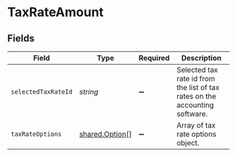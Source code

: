 # TaxRateAmount


## Fields

| Field                                                                       | Type                                                                        | Required                                                                    | Description                                                                 |
| --------------------------------------------------------------------------- | --------------------------------------------------------------------------- | --------------------------------------------------------------------------- | --------------------------------------------------------------------------- |
| `selectedTaxRateId`                                                         | *string*                                                                    | :heavy_minus_sign:                                                          | Selected tax rate id from the list of tax rates on the accounting software. |
| `taxRateOptions`                                                            | [shared.Option](../../../sdk/models/shared/option.md)[]                     | :heavy_minus_sign:                                                          | Array of tax rate options object.                                           |